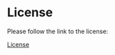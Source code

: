 License
=======

Please follow the link to the license:

 
 [License](https://www.gnu.org/licenses/gpl-3.0.txt)